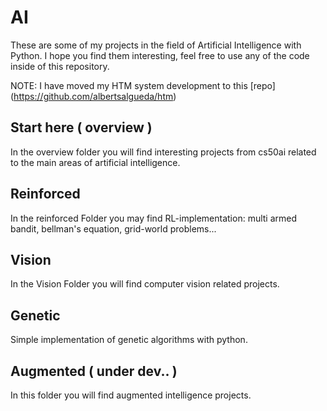 # AI

These are some of my projects in the field of Artificial Intelligence with Python. I hope you find them interesting, feel free to use any of the code inside of this repository. 

NOTE: I have moved my HTM system development to this [repo] (https://github.com/albertsalgueda/htm)

## Start here ( overview )

In the overview folder you will find interesting projects from cs50ai related to the main areas of artificial intelligence. 

## Reinforced

In the reinforced Folder you may find RL-implementation: multi armed bandit, bellman's equation, grid-world problems...

## Vision

In the Vision Folder you will find computer vision related projects. 

## Genetic 

Simple implementation of genetic algorithms with python. 

## Augmented ( under dev.. )

In this folder you will find augmented intelligence projects. 

